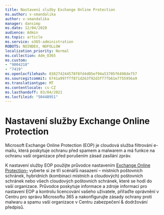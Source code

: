 ```yaml
---
title: Nastavení služby Exchange Online Protection
ms.author: v-smandalika
author: v-smandalika
manager: dansimp
ms.date: 12/04/2020
audience: Admin
ms.topic: article
ms.service: o365-administration
ROBOTS: NOINDEX, NOFOLLOW
localization_priority: Normal
ms.collection: Adm_O365
ms.custom:
- "9004218"
- "7419"
ms.openlocfilehash: 038274244578f8fd4d05ef94a53705f6498de757
ms.sourcegitcommit: 6741a997fff871d263f92d3ff7fb61e7755956a9
ms.translationtype: MT
ms.contentlocale: cs-CZ
ms.lasthandoff: 03/04/2021
ms.locfileid: "50448951"
---
```

# <a name="set-up-exchange-online-protection"></a>Nastavení služby Exchange Online Protection

Microsoft Exchange Online Protection (EOP) je cloudová služba filtrování e-mailu, která poskytuje ochranu před spamem a malwarem a má funkce na ochranu vaší organizace před porušením zásad zasílání zpráv.

K nastavení služby EOP použijte průvodce nastavením [Exchange Online Protection–](https://go.microsoft.com/fwlink/?linkid=2071067) vyberte si ze tří scénářů nasazení – místních poštovních schránek, hybridních (kombinaci místních a cloudových) poštovních schránek nebo všech cloudových poštovních schránek, které se hodí do vaší organizace. Průvodce poskytuje informace a zdroje informací pro nastavení EOP a kontrolu licencování vašeho uživatele, přiřaďte oprávnění v Centru pro správu Microsoftu 365 a nakonfigurujte zásady ochrany proti malwaru a spamu vaší organizace v Centru zabezpečení & dodržování předpisů.
